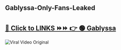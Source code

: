 
 ## Gablyssa-Only-Fans-Leaked

# <h2><a href="https://clipsfans.com/Gablyssa&ref=git">🔗 Click to LINKS ⏩⏩ 👉 🟢 Gablyssa </a></h2>

<a href="https://clipsfans.com/Gablyssa&ref=git" rel="nofollow" data-target="animated-image.originalLink"><img src="https://i.ibb.co.com/xMMVF88/686577567.gif" alt="Viral Video Original" style="max-width: 100%; display: inline-block;" data-target="animated-image.originalImage"></a>
